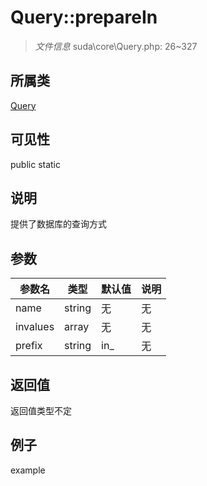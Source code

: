 # Query::prepareIn

> *文件信息* suda\core\Query.php: 26~327
## 所属类 

[Query](../Query.md)

## 可见性

  public  static
## 说明

提供了数据库的查询方式


## 参数

| 参数名 | 类型 | 默认值 | 说明 |
|--------|-----|-------|-------|
| name |  string | 无 | 无 |
| invalues |  array | 无 | 无 |
| prefix |  string | in_ | 无 |

## 返回值
返回值类型不定

## 例子

example